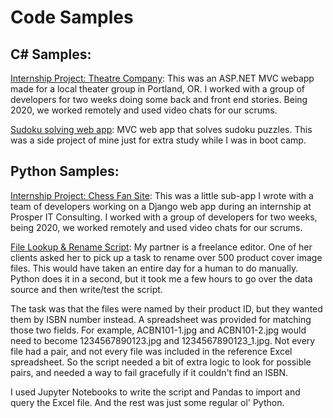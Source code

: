 # Code Samples


## C# Samples:
[Internship Project: Theatre Company](https://github.com/mcleeder/TheatreCompany/): This was an ASP.NET MVC webapp made for a local theater group in Portland, OR. I worked with a group of developers for two weeks doing some back and front end stories. Being 2020, we worked remotely and used video chats for our scrums.

[Sudoku solving web app](https://github.com/mcleeder/SudokuSolverWebApp/blob/master/README.md): MVC web app that solves sudoku puzzles. This was a side project of mine just for extra study while I was in boot camp.


## Python Samples:

[Internship Project: Chess Fan Site](https://github.com/mcleeder/ChessFanSite/): This was a little sub-app I wrote with a team of developers working on a Django web app during an internship at Prosper IT Consulting. I worked with a group of developers for two weeks, being 2020, we worked remotely and used video chats for our scrums.

[File Lookup & Rename Script](ISBN_file_rename.ipynb): My partner is a freelance editor. One of her clients asked her to pick up a task to rename over 500 product cover image files. This would have taken an entire day for a human to do manually. Python does it in a second, but it took me a few hours to go over the data source and then write/test the script.

The task was that the files were named by their product ID, but they wanted them by ISBN number instead. A spreadsheet was provided for matching those two fields. For example, ACBN101-1.jpg and ACBN101-2.jpg would need to become 1234567890123.jpg and 1234567890123_1.jpg. Not every file had a pair, and not every file was included in the reference Excel spreadsheet. So the script needed a bit of extra logic to look for possible pairs, and needed a way to fail gracefully if it couldn't find an ISBN.

I used Jupyter Notebooks to write the script and Pandas to import and query the Excel file. And the rest was just some regular ol' Python.

